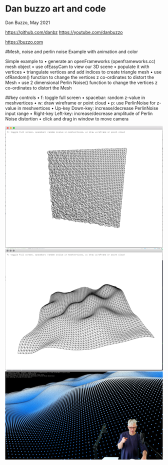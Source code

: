 # Dan buzzo art and code

Dan Buzzo, May 2021

https://github.com/danbz
https://youtube.com/danbuzzo

https://buzzo.com

#Mesh, noise and perlin noise Example with animation and color

Simple example to
• generate an openFrameworks (openframeworks.cc) mesh object
• use ofEasyCam to view our 3D scene
• populate it with vertices
• triangulate vertices and add indices to create triangle mesh
• use ofRandom() function to change the vertices z co-ordinates to distort the Mesh
• use 2 dimensional Perlin Noise() function to change the vertices z co-ordinates to distort the Mesh
 
##key controls
• f: toggle full screen 
• spacebar: random z-value in meshvertices
• w: draw wireframe or point cloud 
• p: use PerlinNoise for z-value in meshvertices
• Up-key Down-key: increase/decrease PerlinNoise input range 
• Right-key Left-key: increase/decrease amplitude of Perlin Noise distortion 
• click and drag in window to move camera


![screenshot](mesh-example-screenshot.png)
![screenshot](mesh-example-screenshot2.png)
![screenshot](screenshot.png)